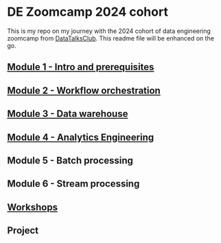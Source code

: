 # DE Zoomcamp 2024 cohort

This is my repo on my journey with the 2024 cohort of data engineering zoomcamp from [DataTalksClub](https://github.com/DataTalksClub/data-engineering-zoomcamp/tree/main/cohorts/2024). This readme file will be enhanced on the go.

## [Module 1 - Intro and prerequisites](https://github.com/drux31/de-zoomcamp-2024/tree/main/01-docker-terraform)

## [Module 2 - Workflow orchestration](https://github.com/drux31/de-zoomcamp-2024/tree/main/02-workflow-orchestration)

## [Module 3 - Data warehouse](https://github.com/drux31/de-zoomcamp-2024/tree/main/03-data-warehouse)

## [Module 4 - Analytics Engineering](https://github.com/drux31/de-zoomcamp-2024/tree/main/04-analytics-engineering)

## Module 5 - Batch processing

## Module 6 - Stream processing

## [Workshops](https://github.com/drux31/de-zoomcamp-2024/tree/main/workshops)

## Project
